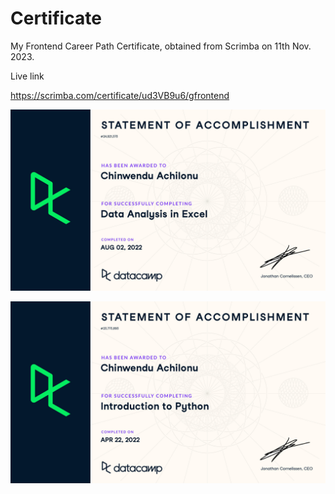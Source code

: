 # Certificate
My Frontend Career Path Certificate, obtained from Scrimba on 11th Nov. 2023.


Live link

https://scrimba.com/certificate/ud3VB9u6/gfrontend


![_](https://github.com/clarefausty/Data-Analytical-Certificates/blob/main/images/Certificate%20of%20Data%20Analysis%20in%20Excel.jpg)


![_](https://github.com/clarefausty/Data-Analytical-Certificates/blob/main/images/Certificate%20of%20Introduction%20to%20Python.jpg)
